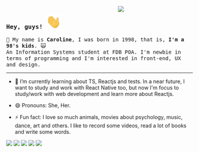 <img align="right" width="40%" src="https://media.giphy.com/media/12vMdxeCwbW2kVVWwF/giphy.gif" />

### <samp>Hey, guys! <img src="https://raw.githubusercontent.com/ABSphreak/ABSphreak/master/gifs/Hi.gif" width="40px" /></samp>

<samp> :peach: My name is **Caroline**, I was born in 1998, that is, **I'm a 98's kids**. :scream_cat: </samp> <br/>
<samp>An Information Systems student at FDB POA. I'm newbie in terms of programming and I'm interested in front-end, UX and design. </samp>
____________________________________________

- 🌱 I’m currently learning about TS, Reactjs and tests. In a near future, I want to study and work with React Native too, but now I'm focus to study/work with web development and learn more about Reactjs.

- 😄 Pronouns: She, Her.

- ⚡ Fun fact: I love so much animals, movies about psychology, music, dance, art and others. I like to record some videos, read a lot of books and write some words.

<img src="https://img.shields.io/badge/-JavaScript-black?style=rounded&logo=javascript" /> <img src="https://img.shields.io/badge/-CSS3-1572B6?style=rounded&logo=css3" /> <img src="https://img.shields.io/badge/-HTML5-yellowgreen?style=rounded&logo=html5&logoColor=white" />  <img src="https://img.shields.io/badge/-Nodejs-339933?style=rounded&logo=Node.js&logoColor=white"/> <img src="https://img.shields.io/badge/-Reactjs-483d8b?style=rounded&logo=React.js&logoColor=white" />
